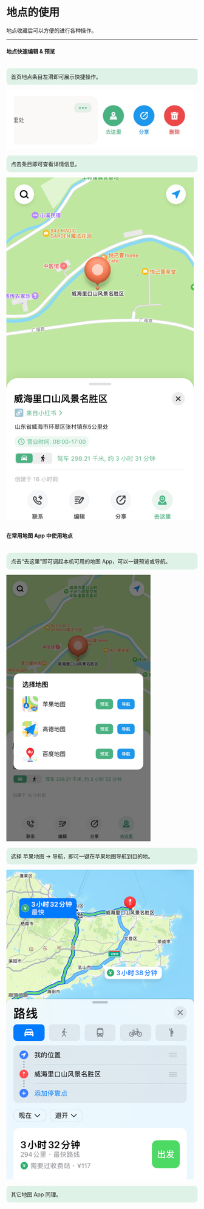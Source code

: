 # 地点的使用
地点收藏后可以方便的进行各种操作。

---

#### 地点快速编辑 & 预览

<br/>
<div style="background-color: #59bc872f; padding: 12px; border-radius: 10px;">
首页地点条目左滑即可展示快捷操作。
</div>

![alt 快捷操作](../assets/guide/image-point-item-action.jpg)


<div style="background-color: #59bc872f; padding: 12px; border-radius: 10px;">
点击条目即可查看详情信息。
</div>

![alt 详情信息](../assets/guide/image-point-detail.jpg)
<br/>

#### 在常用地图 App 中使用地点
<br/>
<div style="background-color: #59bc872f; padding: 12px; border-radius: 10px;">
点击“去这里”即可调起本机可用的地图 App，可以一键预览或导航。
</div>

![alt 调起本机地图](../assets/guide/image-point-to-map-app.jpg)

<div style="background-color: #59bc872f; padding: 12px; border-radius: 10px;">
选择 苹果地图 → 导航，即可一键在苹果地图导航到目的地。
</div>

![alt 苹果地图 ](../assets/guide/image-point-with-map-app.jpg)

<div style="background-color: #59bc872f; padding: 12px; border-radius: 10px;">
其它地图 App 同理。
</div>